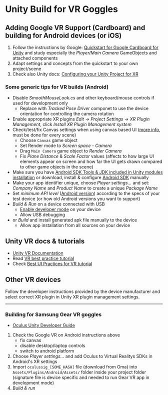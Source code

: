 # Unity Build for VR Goggles

## Adding Google VR Support (Cardboard) and building for Android devices (or iOS)

1. Follow the instructions by Google: [Quickstart for Google Cardboard for Unity](https://developers.google.com/cardboard/develop/unity/quickstart) and study especially the _Player/Main Camera_ GameObjects and attached components
1. Adapt settings and concepts from the quickstart to your own project/scene
1. Check also Unity docs: [Configuring your Unity Project for XR](https://docs.unity3d.com/Manual/configuring-project-for-xr.html)

### Some generic tips for VR builds (Android)

- Disable _SmoothMouseLook.cs_ and other keyboard/mouse controls if used for development only
  - Replace with _Tracked Pose Driver_ componet to use the device orientation for controlling the camera rotation
- Enable appropriate XR plugins  _Edit_ -> _Project Settings_ -> _XR Plugin Management_, click _Install XR Plugin Management system_
- Check/test/fix Canvas settings when using canvas based UI ([more info](https://unity3d.com/learn/tutorials/topics/virtual-reality/user-interfaces-vr), must be done for every scene)
  - Choose `Canvas` game object
  - Set Render mode to _Screen space - Camera_
  - Drag `Main Camera` game object to _Render Camera_
  - Fix _Plane Distance_ & _Scale Factor_ values (affects to how large UI elements appear on screen and how far the UI gets drawn compared to other game objects in the scene)
- Make sure you have [Android SDK Tools & JDK included in Unity modules installation](../assets/unity-android-sdk-install.png) or download, install & configure [Android SDK](https://developer.android.com/studio#downloads) manually
- Make your app identifier unique, choose _Player settings..._ and set: _Company Name_ and _Product Name_ to create a unique _Package Name_
- Set _minimum API level_ ([Android version](https://en.wikipedia.org/wiki/Android_version_history)) according to the specs of your test device (or how old Android versions you want to support)
- _Build & Run_ on a device connected with USB
  - [Enable developer mode](https://developer.android.com/studio/debug/dev-options) on your device
  - Allow USB debugging
- or _Build_ and install generated apk file manually to the device
  - Allow app installation from all sources on your device

## Unity VR docs & tutorials

- [Unity VR Documentation](https://docs.unity3d.com/Manual/VROverview.html)
- Read [VR best practice tutorial](https://learn.unity.com/tutorial/vr-best-practice)
- Check [Best UI Practices for VR tutorial](https://learn.unity.com/tutorial/unit-6-best-ui-practices-for-vr)

## Other VR devices

Follow the developer instructions provided by the device manufacturer and select correct XR plugin in Unity XR plugin management settings.

---

### Building for Samsung Gear VR goggles

- [Oculus Unity Developer Guide](https://developer.oculus.com/documentation/unity/latest/concepts/book-unity-dg/)

1. Check the Google VR on Android instructions above
    - fix canvas
    - disable desktop/laptop controls
    - switch to android platform
2. Choose _Player settings..._ and add Oculus to Virtual Realitys SDKs in Android's XR settings
3. Import `oculussig_[SOME_HASH]` file (download from Oma) into `Assets/Plugins/Android/Assets/` folder inside your project folder (signature file is device specific and needed to run Gear VR app in development mode)
4. _Build & run_
